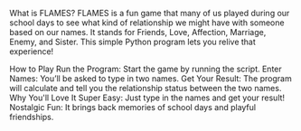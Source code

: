 What is FLAMES?
FLAMES is a fun game that many of us played during our school days to see what kind of relationship we might have with someone based on our names. It stands for Friends, Love, Affection, Marriage, Enemy, and Sister. This simple Python program lets you relive that experience!

How to Play
Run the Program: Start the game by running the script.
Enter Names: You’ll be asked to type in two names.
Get Your Result: The program will calculate and tell you the relationship status between the two names.
Why You'll Love It
Super Easy: Just type in the names and get your result!
Nostalgic Fun: It brings back memories of school days and playful friendships.
